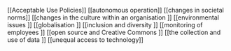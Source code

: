 [[Acceptable Use Policies]]
[[autonomous operation]]
[[changes in societal norms]]
[[changes in the culture within an organisation ]]
[[environmental issues ]]
[[globalisation ]]
[[inclusion and diversity ]]
[[monitoring of employees ]]
[[open source and Creative Commons ]]
[[the collection and use of data ]]
[[unequal access to technology]]
